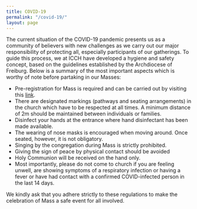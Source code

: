 ```yaml
---
title: COVID-19
permalink: "/covid-19/"
layout: page
---
```


The current situation of the COVID-19 pandemic presents us as a community of believers with new challenges as we carry out our major responsibility of protecting all, especially participants of our gatherings. To guide this process, we at ICCH have developed a hygiene and safety concept, based on the guidelines established by the Archdiocese of Freiburg. Below is a summary of the most important aspects which is worthy of note before partaking in our Masses:
- Pre-registration for Mass is required and can be carried out by visiting this <a href="http://www.international-catholic-community-heidelberg.com/mass-attendance-registration-form/">link</a>.
- There are designated markings (pathways and seating arrangements) in the church which have to be respected at all times. A minimum distance of 2m should be maintained between individuals or families.
- Disinfect your hands at the entrance where hand disinfectant has been made available.
- The wearing of nose masks is encouraged when moving around. Once seated, however, it is not obligatory.
- Singing by the congregation during Mass is strictly prohibited.
- Giving the sign of peace by physical contact should be avoided
- Holy Communion will be received on the hand only.
- Most importantly, please do not come to church if you are feeling unwell, are showing symptoms of a respiratory infection or having a fever or have had contact with a confirmed COVID-infected person in the last 14 days.

We kindly ask that you adhere strictly to these regulations to make the celebration of Mass a safe event for all involved.
